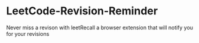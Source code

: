 # LeetCode-Revision-Reminder
Never miss a revison with leetRecall 
a browser extension that will notify you for your revisions
